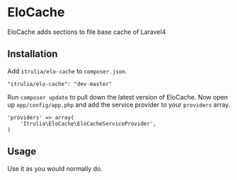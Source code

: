 # EloCache

EloCache adds sections to file base cache of Laravel4

## Installation

Add `itrulia/elo-cache` to `composer.json`.

    "itrulia/elo-cache": "dev-master"
    
Run `composer update` to pull down the latest version of EloCache. Now open up `app/config/app.php` and add the service provider to your `providers` array.

    'providers' => array(
        'Itrulia\EloCache\EloCacheServiceProvider',
    )

## Usage

Use it as you would normally do.

